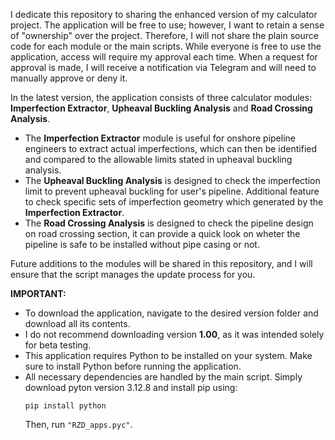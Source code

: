 I dedicate this repository to sharing the enhanced version of my calculator project. The application will be free to use; however, I want to retain a sense of "ownership" over the project. Therefore, I will not share the plain source code for each module or the main scripts. While everyone is free to use the application, access will require my approval each time. When a request for approval is made, I will receive a notification via Telegram and will need to manually approve or deny it.  

In the latest version, the application consists of three calculator modules: **Imperfection Extractor**, **Upheaval Buckling Analysis** and **Road Crossing Analysis**.  

- The **Imperfection Extractor** module is useful for onshore pipeline engineers to extract actual imperfections, which can then be identified and compared to the allowable limits stated in upheaval buckling analysis.  
- The **Upheaval Buckling Analysis** is designed to check the imperfection limit to prevent upheaval buckling for user's pipeline. Additional feature to check specific sets of imperfection geometry which generated by the **Imperfection Extractor**.
- The **Road Crossing Analysis** is designed to check the pipeline design on road crossing section, it can provide a quick look on wheter the pipeline is safe to be installed without pipe casing or not.

Future additions to the modules will be shared in this repository, and I will ensure that the script manages the update process for you.  

**IMPORTANT:**  

- To download the application, navigate to the desired version folder and download all its contents.  
- I do not recommend downloading version **1.00**, as it was intended solely for beta testing.  
- This application requires Python to be installed on your system. Make sure to install Python before running the application.  
- All necessary dependencies are handled by the main script. Simply download pyton version 3.12.8 and install pip using:  
  ```
  pip install python
  ```
  Then, run `"RZD_apps.pyc"`.  
